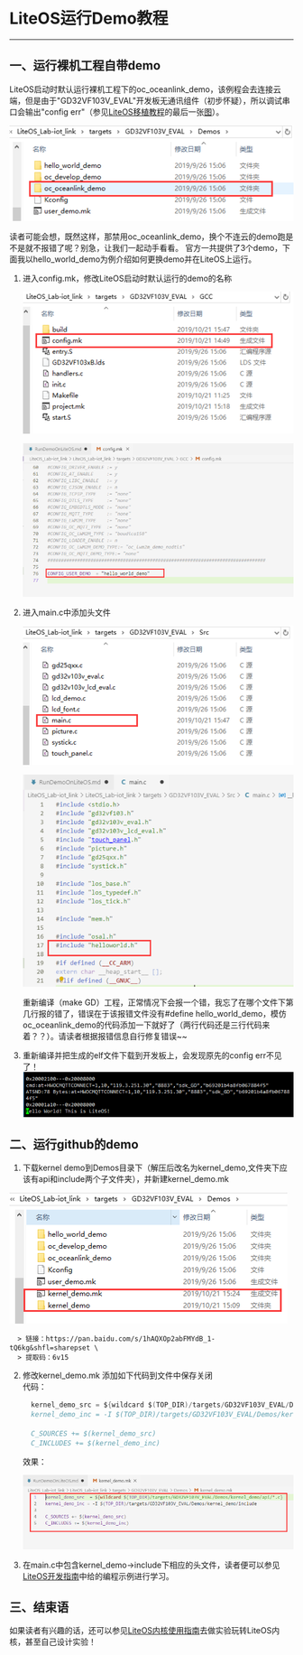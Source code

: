 # LiteOS运行Demo教程
----

## 一、运行裸机工程自带demo
LiteOS启动时默认运行裸机工程下的oc_oceanlink_demo，该例程会去连接云端，但是由于"GD32VF103V_EVAL"开发板无通讯组件（初步怀疑），所以调试串口会输出"config err"（参见[LiteOS移植教程](https://github.com/VincentLee-EN/Wisinfo-Share/blob/master/LiteOSPorting2GD32VF103V.md)的最后一张[图](https://github.com/VincentLee-EN/img/blob/master/output_1.png)）。

![avator](https://github.com/VincentLee-EN/img/blob/master/10_21/default_demo.png) 

读者可能会想，既然这样，那禁用oc_oceanlink_demo，换个不连云的demo跑是不是就不报错了呢？别急，让我们一起动手看看。
官方一共提供了3个demo，下面我以hello_world_demo为例介绍如何更换demo并在LiteOS上运行。

1. 进入config.mk，修改LiteOS启动时默认运行的demo的名称

    ![avator](https://github.com/VincentLee-EN/img/blob/master/10_21/config_mk.png)

    ![avator](https://github.com/VincentLee-EN/img/blob/master/10_21/change_default_demo.png)

2. 进入main.c中添加头文件

    ![avator](https://github.com/VincentLee-EN/img/blob/master/10_21/main_c.png)

    ![avator](https://github.com/VincentLee-EN/img/blob/master/10_21/headfile.png)

    重新编译（make GD）工程，正常情况下会报一个错，我忘了在哪个文件下第几行报的错了，错误在于该报错文件没有#define hello_world_demo，模仿oc_oceanlink_demo的代码添加一下就好了（两行代码还是三行代码来着？？）。请读者根据报错信息自行修复错误~~

3. 重新编译并把生成的elf文件下载到开发板上，会发现原先的config err不见了！
    ![avator](https://github.com/VincentLee-EN/img/blob/master/10_21/hello_result.png)

## 二、运行github的demo
  1. 下载kernel demo到Demos目录下（解压后改名为kernel_demo,文件夹下应该有api和include两个子文件夹），并新建kernel_demo.mk

  ![avator](https://github.com/VincentLee-EN/img/blob/master/10_21/kernel_demo.png)

      > 链接：https://pan.baidu.com/s/1hAQXOp2abFMYdB_1-tQ6kg&shfl=sharepset \
      > 提取码：6v15 
  2. 修改kernel_demo.mk
      添加如下代码到文件中保存关闭\
      代码：
      ```C
        kernel_demo_src = ${wildcard $(TOP_DIR)/targets/GD32VF103V_EVAL/Demos/kernel_demo/api/*.c}
        kernel_demo_inc = -I $(TOP_DIR)/targets/GD32VF103V_EVAL/Demos/kernel_demo/include

        C_SOURCES += $(kernel_demo_src)
        C_INCLUDES += $(kernel_demo_inc)
      ```
      效果：

      ![avator](https://github.com/VincentLee-EN/img/blob/master/10_21/kernel_demo_mk.png)

  3. 在main.c中包含kernel_demo->include下相应的头文件，读者便可以参见[LiteOS开发指南](https://github.com/LiteOS/LiteOS/blob/master/doc/Huawei_LiteOS_Developer_Guide_zh.md)中给的编程示例进行学习。

## 三、结束语
如果读者有兴趣的话，还可以参见[LiteOS内核使用指南](https://liteos.github.io/tutorials/kernel/)去做实验玩转LiteOS内核，甚至自己设计实验！
